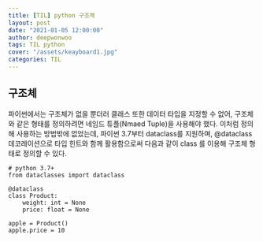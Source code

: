 ```yaml
---
title: [TIL] python 구조체
layout: post
date: "2021-01-05 12:00:00"
author: deepwonwoo
tags: TIL python
cover: "/assets/keayboard1.jpg"
categories: TIL
---
```




## 구조체

파이썬에서는 구조체가 없을 뿐더러 클래스 또한 데이터 타입을 지정할 수 없어, 구조체와 같은 형태를 정의하려면 네임드 튜플(Nmaed Tuple)을 사용해야 했다. 이처럼 정의해 사용하는 방법밖에 없었는데, 파이썬 3.7부터 dataclass를 지원하며, @dataclass 데코레이션으로 타입 힌트와 함께 활용함으로써 다음과 같이 class 를 이용해 구조체 형태로 정의할 수 있다.



```
# python 3.7+
from dataclasses import dataclass

@dataclass
class Product:
	weight: int = None
	price: float = None
	
apple = Product()
apple.price = 10
```

